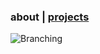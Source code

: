 ### about   |   [projects](https://abradaric.me/projects)


![Branching](http://i.imgur.com/pGACfja.png)
